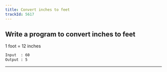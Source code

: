 ```yaml
---
title: Convert inches to feet
trackId: 5617
---
```


## Write a program to convert inches to feet

1 foot = 12 inches

```txt
Input  : 60
Output : 5
```

---
